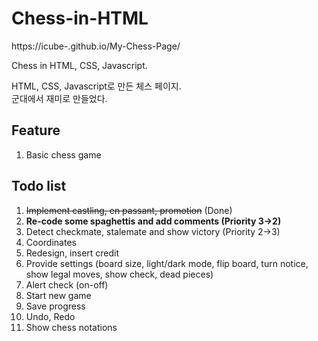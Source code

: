 # Chess-in-HTML

https://icube-.github.io/My-Chess-Page/

Chess in HTML, CSS, Javascript.

HTML, CSS, Javascript로 만든 체스 페이지.   
군대에서 재미로 만들었다.


## Feature

1. Basic chess game


## Todo list

1. ~~Implement castling, en passant, promotion~~ (Done)
2. **Re-code some spaghettis and add comments (Priority 3->2)**
3. Detect checkmate, stalemate and show victory (Priority 2->3)
4. Coordinates
5. Redesign, insert credit
6. Provide settings (board size, light/dark mode, flip board, turn notice, show legal moves, show check, dead pieces)
7. Alert check (on-off)
8. Start new game
9. Save progress
10. Undo, Redo
11. Show chess notations

